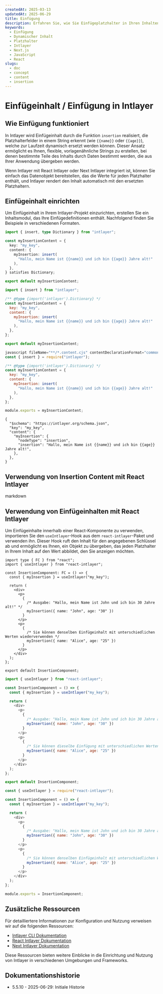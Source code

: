 ```yaml
---
createdAt: 2025-03-13
updatedAt: 2025-06-29
title: Einfügung
description: Erfahren Sie, wie Sie Einfügeplatzhalter in Ihren Inhalten deklarieren und verwenden. Diese Dokumentation führt Sie durch die Schritte, um Werte dynamisch innerhalb vordefinierter Inhaltsstrukturen einzufügen.
keywords:
  - Einfügung
  - Dynamischer Inhalt
  - Platzhalter
  - Intlayer
  - Next.js
  - JavaScript
  - React
slugs:
  - doc
  - concept
  - content
  - insertion
---
```


# Einfügeinhalt / Einfügung in Intlayer

## Wie Einfügung funktioniert

In Intlayer wird Einfügeinhalt durch die Funktion `insertion` realisiert, die Platzhalterfelder in einem String erkennt (wie `{{name}}` oder `{{age}}`), welche zur Laufzeit dynamisch ersetzt werden können. Dieser Ansatz ermöglicht es Ihnen, flexible, vorlagenähnliche Strings zu erstellen, bei denen bestimmte Teile des Inhalts durch Daten bestimmt werden, die aus Ihrer Anwendung übergeben werden.

Wenn Intlayer mit React Intlayer oder Next Intlayer integriert ist, können Sie einfach das Datenobjekt bereitstellen, das die Werte für jeden Platzhalter enthält, und Intlayer rendert den Inhalt automatisch mit den ersetzten Platzhaltern.

## Einfügeinhalt einrichten

Um Einfügeinhalt in Ihrem Intlayer-Projekt einzurichten, erstellen Sie ein Inhaltsmodul, das Ihre Einfügedefinitionen enthält. Nachfolgend finden Sie Beispiele in verschiedenen Formaten.

```typescript fileName="**/*.content.ts" contentDeclarationFormat="typescript"
import { insert, type Dictionary } from "intlayer";

const myInsertionContent = {
  key: "my_key",
  content: {
    myInsertion: insert(
      "Hallo, mein Name ist {{name}} und ich bin {{age}} Jahre alt!"
    ),
  },
} satisfies Dictionary;

export default myInsertionContent;
```

```javascript fileName="**/*.content.mjs" contentDeclarationFormat="esm"
import { insert } from "intlayer";

/** @type {import('intlayer').Dictionary} */
const myInsertionContent = {
  key: "my_key",
  content: {
    myInsertion: insert(
      "Hallo, mein Name ist {{name}} und ich bin {{age}} Jahre alt!"
    ),
  },
};

export default myInsertionContent;
```

```javascript fileName="**/*.content.cjs" contentDeclarationFormat="commonjs"
javascript fileName="**/*.content.cjs" contentDeclarationFormat="commonjs"
const { insert } = require("intlayer");

/** @type {import('intlayer').Dictionary} */
const myInsertionContent = {
  key: "my_key",
  content: {
    myInsertion: insert(
      "Hallo, mein Name ist {{name}} und ich bin {{age}} Jahre alt!"
    ),
  },
};

module.exports = myInsertionContent;
```

```json5 fileName="**/*.content.json" contentDeclarationFormat="json"
{
  "$schema": "https://intlayer.org/schema.json",
  "key": "my_key",
  "content": {
    "myInsertion": {
      "nodeType": "insertion",
      "insertion": "Hallo, mein Name ist {{name}} und ich bin {{age}} Jahre alt!",
    },
  },
}
```

## Verwendung von Insertion Content mit React Intlayer

markdown

## Verwendung von Einfügeinhalten mit React Intlayer

Um Einfügeinhalte innerhalb einer React-Komponente zu verwenden, importieren Sie den `useIntlayer`-Hook aus dem `react-intlayer`-Paket und verwenden ihn. Dieser Hook ruft den Inhalt für den angegebenen Schlüssel ab und ermöglicht es Ihnen, ein Objekt zu übergeben, das jeden Platzhalter in Ihrem Inhalt auf den Wert abbildet, den Sie anzeigen möchten.

```tsx fileName="**/*.tsx" codeFormat="typescript"
import type { FC } from "react";
import { useIntlayer } from "react-intlayer";

const InsertionComponent: FC = () => {
  const { myInsertion } = useIntlayer("my_key");

  return (
    <div>
      <p>
        {
          /* Ausgabe: "Hallo, mein Name ist John und ich bin 30 Jahre alt!" */
          myInsertion({ name: "John", age: "30" })
        }
      </p>
      <p>
        {
          /* Sie können denselben Einfügeinhalt mit unterschiedlichen Werten wiederverwenden */
          myInsertion({ name: "Alice", age: "25" })
        }
      </p>
    </div>
  );
};

export default InsertionComponent;
```

```javascript fileName="**/*.mjx" codeFormat="esm"
import { useIntlayer } from "react-intlayer";

const InsertionComponent = () => {
  const { myInsertion } = useIntlayer("my_key");

  return (
    <div>
      <p>
        {
          /* Ausgabe: "Hallo, mein Name ist John und ich bin 30 Jahre alt!" */
          myInsertion({ name: "John", age: "30" })
        }
      </p>
      <p>
        {
          /* Sie können dieselbe Einfügung mit unterschiedlichen Werten wiederverwenden */
          myInsertion({ name: "Alice", age: "25" })
        }
      </p>
    </div>
  );
};

export default InsertionComponent;
```

```javascript fileName="**/*.cjs" codeFormat="commonjs"
const { useIntlayer } = require("react-intlayer");

const InsertionComponent = () => {
  const { myInsertion } = useIntlayer("my_key");

  return (
    <div>
      <p>
        {
          /* Ausgabe: "Hallo, mein Name ist John und ich bin 30 Jahre alt!" */
          myInsertion({ name: "John", age: "30" })
        }
      </p>
      <p>
        {
          /* Sie können denselben Einfügeinhalt mit unterschiedlichen Werten wiederverwenden */
          myInsertion({ name: "Alice", age: "25" })
        }
      </p>
    </div>
  );
};

module.exports = InsertionComponent;
```

## Zusätzliche Ressourcen

Für detailliertere Informationen zur Konfiguration und Nutzung verweisen wir auf die folgenden Ressourcen:

- [Intlayer CLI Dokumentation](https://github.com/aymericzip/intlayer/blob/main/docs/docs/de/intlayer_cli.md)
- [React Intlayer Dokumentation](https://github.com/aymericzip/intlayer/blob/main/docs/docs/de/intlayer_with_create_react_app.md)
- [Next Intlayer Dokumentation](https://github.com/aymericzip/intlayer/blob/main/docs/docs/de/intlayer_with_nextjs_15.md)

Diese Ressourcen bieten weitere Einblicke in die Einrichtung und Nutzung von Intlayer in verschiedenen Umgebungen und Frameworks.

## Dokumentationshistorie

- 5.5.10 - 2025-06-29: Initiale Historie

